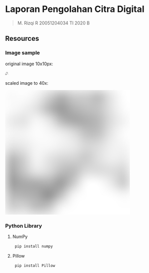 # Laporan Pengolahan Citra Digital

> M. Rizqi R
> 20051204034
> TI 2020 B

## Resources
### Image sample
original image 10x10px:

![Original Image](image.jpg)

scaled image to 40x:

![scaled image](image_scaled40.jpg)

### Python Library
1. NumPy
   ```python
    pip install numpy 
   ```
2. Pillow
   ```python
    pip install Pillow 
   ```

